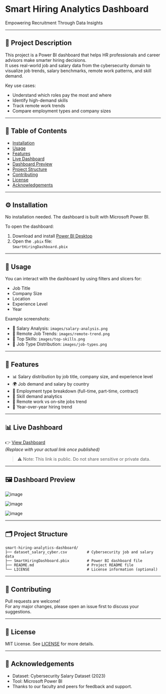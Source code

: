 # Smart Hiring Analytics Dashboard  
Empowering Recruitment Through Data Insights

---

## 📌 Project Description  
This project is a Power BI dashboard that helps HR professionals and career advisors make smarter hiring decisions.  
It uses real-world job and salary data from the cybersecurity domain to visualize job trends, salary benchmarks, remote work patterns, and skill demand.

Key use cases:
- Understand which roles pay the most and where
- Identify high-demand skills
- Track remote work trends
- Compare employment types and company sizes

---

## 🧭 Table of Contents  
- [Installation](#installation)  
- [Usage](#usage)  
- [Features](#features)  
- [Live Dashboard](#live-dashboard)  
- [Dashboard Preview](#dashboard-preview)  
- [Project Structure](#project-structure)  
- [Contributing](#contributing)  
- [License](#license)  
- [Acknowledgements](#acknowledgements)

---

## ⚙️ Installation  
No installation needed. The dashboard is built with Microsoft Power BI.

To open the dashboard:
1. Download and install [Power BI Desktop](https://powerbi.microsoft.com/desktop/)
2. Open the `.pbix` file:  
   `SmartHiringDashboard.pbix`

---

## 🚀 Usage  
You can interact with the dashboard by using filters and slicers for:
- Job Title  
- Company Size  
- Location  
- Experience Level  
- Year  

Example screenshots:
- 📸 Salary Analysis: `images/salary-analysis.png`
- 📸 Remote Job Trends: `images/remote-trend.png`
- 📸 Top Skills: `images/top-skills.png`
- 📸 Job Type Distribution: `images/job-types.png`

---

## 🌟 Features  
- 📊 Salary distribution by job title, company size, and experience level  
- 🌍 Job demand and salary by country  
- 💼 Employment type breakdown (full-time, part-time, contract)  
- 🧠 Skill demand analytics  
- 🏡 Remote work vs on-site jobs trend  
- 📅 Year-over-year hiring trend

---

## 📊 Live Dashboard  
👉 [View Dashboard](https://app.powerbi.com/view?r=eyJrIjoiEXAMPLE123...)  
*(Replace with your actual link once published)*

> ⚠️ Note: This link is public. Do not share sensitive or private data.

---

## 🖼️ Dashboard Preview  
![image](https://github.com/user-attachments/assets/368e6552-15ad-4886-92e0-af038077464e)

![image](https://github.com/user-attachments/assets/4189cac2-0f2f-4efb-bcbc-79b004cbd478)

![image](https://github.com/user-attachments/assets/8a070cd3-25ec-48e8-b983-b5a823961c72)

---

## 🗂️ Project Structure  
```
smart-hiring-analytics-dashboard/  
├── dataset_salary_cyber.csv         # Cybersecurity job and salary data  
├── SmartHiringDashboard.pbix        # Power BI dashboard file   
├── README.md                        # Project README file  
└── LICENSE                          # License information (optional)
```

---

## 🤝 Contributing  
Pull requests are welcome!  
For any major changes, please open an issue first to discuss your suggestions.

---

## 📄 License  
MIT License. See [LICENSE](LICENSE) for more details.

---

## 🙌 Acknowledgements  
- Dataset: Cybersecurity Salary Dataset (2023)  
- Tool: Microsoft Power BI  
- Thanks to our faculty and peers for feedback and support.

